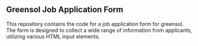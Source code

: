 ## Greensol Job Application Form
This repository contains the code for a job application form for greensol. The form is designed to collect a wide range of information from applicants, utilizing various HTML input elements.